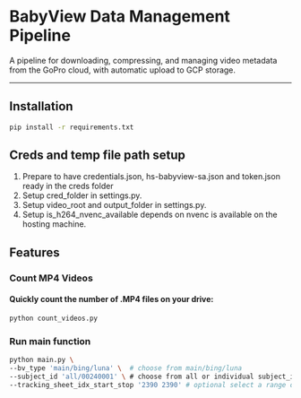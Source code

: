 # BabyView Data Management Pipeline

A pipeline for downloading, compressing, and managing video metadata from the GoPro cloud, with automatic upload to GCP storage.

---

## Installation

```sh
pip install -r requirements.txt
```

## Creds and temp file path setup

1. Prepare to have credentials.json, hs-babyview-sa.json and token.json ready in the creds folder
2. Setup cred_folder in settings.py.
3. Setup video_root and output_folder in settings.py.
4. Setup is_h264_nvenc_available depends on nvenc is available on the hosting machine.

## Features

### Count MP4 Videos
#### Quickly count the number of .MP4 files on your drive:

```sh
python count_videos.py
```

### Run main function 
```sh
python main.py \
--bv_type 'main/bing/luna' \  # choose from main/bing/luna
--subject_id 'all/00240001' \ # choose from all or individual subject_id
--tracking_sheet_idx_start_stop '2390 2390' # optional select a range of idx to be process
```